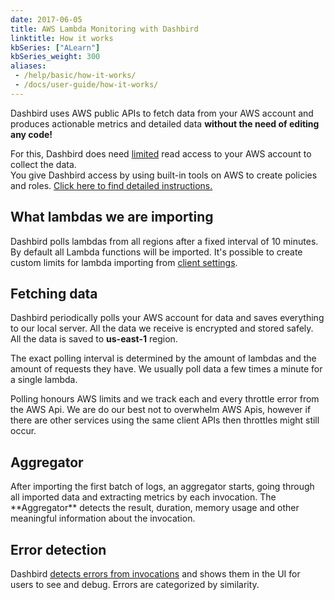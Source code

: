 ```yaml
---
date: 2017-06-05
title: AWS Lambda Monitoring with Dashbird
linktitle: How it works
kbSeries: ["ALearn"]
kbSeries_weight: 300
aliases:
 - /help/basic/how-it-works/
 - /docs/user-guide/how-it-works/
---
```


Dashbird uses AWS public APIs to fetch data from your AWS account and produces actionable metrics and detailed data **without the need of editing any code!**

For this, Dashbird does need <u>limited</u> read access to your AWS account to collect the data.  
You give Dashbird access by using built-in tools on AWS to create policies and roles. [Click here to find detailed instructions.](/docs/user-guide/get-started)
<h2>
  <span class="h2 underlined bold">What lambdas we are importing</span>
</h2>

Dashbird polls lambdas from all regions after a fixed interval of 10 minutes. By default all Lambda functions will be imported. It's possible to create custom limits for lambda importing from [client settings](https://app.dashbird.io/client).

<h2>
  <span class="h2 underlined bold">Fetching data</span>
</h2>

Dashbird periodically polls your AWS account for data and saves everything to our local server. All the data we receive is encrypted and stored safely.
All the data is saved to <b>us-east-1</b> region.

The exact polling interval is determined by the amount of lambdas and the amount of requests they have. We usually poll data a few times a minute for a single lambda.

Polling honours AWS limits and we track each and every throttle error from the AWS Api. We are do our best not to overwhelm AWS Apis, however if there are other services using the same client APIs then throttles might still occur.

<h2>
  <span class="h2 underlined bold">Aggregator</span>
</h2>
After importing the first batch of logs, an aggregator starts, going through all imported data and extracting metrics by each invocation. The **Aggregator** detects the result, duration, memory usage and other meaningful information about the invocation.

<h2>
  <span class="h2 underlined bold">Error detection</span>
</h2>
Dashbird <u>detects errors from invocations</u> and shows them in the UI for users to see and debug. Errors are categorized by similarity.
